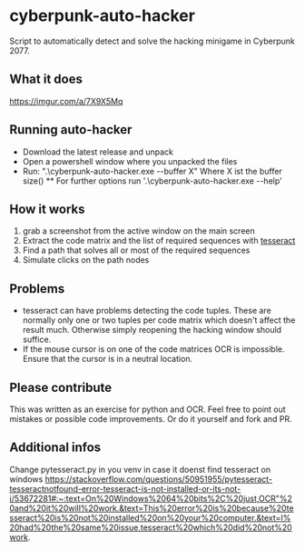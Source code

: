 # cyberpunk-auto-hacker

Script to automatically detect and solve the hacking minigame in Cyberpunk 2077.

## What it does

https://imgur.com/a/7X9X5Mq

## Running auto-hacker

* Download the latest release and unpack
* Open a powershell window where you unpacked the files
* Run: ".\cyberpunk-auto-hacker.exe --buffer X" Where X ist the buffer size()
** For further options run '.\cyberpunk-auto-hacker.exe --help'

## How it works

1. grab a screenshot from the active window on the main screen
2. Extract the code matrix and the list of required sequences with [tesseract](https://github.com/tesseract-ocr/tesseract)
3. Find a path that solves all or most of the required sequences
4. Simulate clicks on the path nodes

## Problems

* tesseract can have problems detecting the code tuples. These are normally only one or two tuples per code matrix which doesn't affect the result much. Otherwise simply reopening the hacking window should suffice.
* If the mouse cursor is on one of the code matrices OCR is impossible. Ensure that the cursor is in a neutral location.

## Please contribute

This was written as an exercise for python and OCR. Feel free to point out mistakes or possible code improvements.
Or do it yourself and fork and PR.

## Additional infos

Change pytesseract.py in you venv in case it doenst find tesseract on windows https://stackoverflow.com/questions/50951955/pytesseract-tesseractnotfound-error-tesseract-is-not-installed-or-its-not-i/53672281#:~:text=On%20Windows%2064%20bits%2C%20just,OCR"%20and%20it%20will%20work.&text=This%20error%20is%20because%20tesseract%20is%20not%20installed%20on%20your%20computer.&text=I%20had%20the%20same%20issue,tesseract%20which%20did%20not%20work.